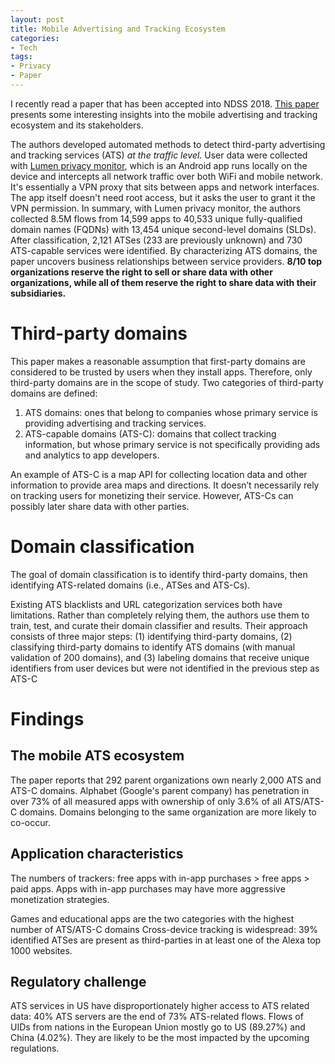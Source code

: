 ```yaml
---
layout: post
title: Mobile Advertising and Tracking Ecosystem
categories:
- Tech
tags:
- Privacy
- Paper
---
```


I recently read a paper that has been accepted into NDSS 2018. [This paper](https://www.haystack.mobi/papers/ndss18_ats.pdf) presents some interesting insights into the mobile advertising and tracking ecosystem and its stakeholders.

The authors developed automated methods to detect third-party advertising and tracking services (ATS) *at the traffic level*. User data were collected with [Lumen privacy monitor](https://play.google.com/store/apps/details?id=edu.berkeley.icsi.haystack), which is an Android app runs locally on the device and intercepts all network traffic over both WiFi and mobile network. It's essentially a VPN proxy that sits between apps and network interfaces. The app itself doesn't need root access, but it asks the user to grant it the VPN permission. In summary, with Lumen privacy monitor, the authors collected 8.5M flows from 14,599 apps to 40,533 unique fully-qualified domain names (FQDNs) with 13,454 unique second-level domains (SLDs). After classification, 2,121 ATSes (233 are previously unknown) and 730 ATS-capable services were identified. By characterizing ATS domains, the paper uncovers business relationships between service providers. **8/10 top organizations reserve the right to sell or share data with other organizations, while all of them reserve the right to share data with their subsidiaries.**


Third-party domains
===================

This paper makes a reasonable assumption that first-party domains are considered to be trusted by users when they install apps. Therefore, only third-party domains are in the scope of study. Two categories of third-party domains are defined:

1. ATS domains: ones that belong to  companies whose primary service is providing advertising and tracking services.
2. ATS-capable domains (ATS-C): domains that collect tracking information, but whose primary service is not specifically providing ads and analytics to app developers.

An example of ATS-C is a map API for collecting location data and other information to provide area maps and directions. It doesn’t necessarily rely on tracking users for monetizing their service. However, ATS-Cs can possibly later share data with other parties.


Domain classification
=====================
The goal of domain classification is to identify third-party domains, then identifying ATS-related domains (i.e., ATSes and ATS-Cs).

Existing ATS blacklists and URL categorization services both have limitations. Rather than completely relying them, the authors use them to train, test, and curate their domain classifier and results.
Their approach consists of three major steps: (1) identifying third-party domains, (2) classifying third-party domains to identify ATS domains (with manual validation of 200 domains), and (3) labeling domains that receive unique identifiers from user devices but were not identified in the previous step as ATS-C


Findings
========

## The mobile ATS ecosystem


The paper reports that 292 parent organizations own nearly 2,000 ATS and ATS-C domains. Alphabet (Google's parent company) has penetration in over 73% of all measured apps with ownership of only 3.6% of all ATS/ATS-C domains. Domains belonging to the same organization are more likely to co-occur.
<!--
ATS domain co-occurrences
Jaccard similarity: JS(dom_a, dom_b) = (apps_a AND apps_b)/(apps_a OR apps_b)
-->

## Application characteristics

The numbers of trackers: free apps with in-app purchases  > free apps > paid apps. Apps with in-app purchases may have more aggressive monetization strategies.

Games and educational apps are the two categories with the highest number of ATS/ATS-C domains
Cross-device tracking is widespread: 39% identified ATSes are present as third-parties in at least one of the Alexa top 1000 websites.

## Regulatory challenge

ATS services in US have disproportionately higher access to ATS related data: 40% ATS servers are the end of 73% ATS-related flows. Flows of UIDs from nations in the European Union mostly go to US (89.27%) and China (4.02%).  They are likely to be the most impacted by the upcoming regulations.
